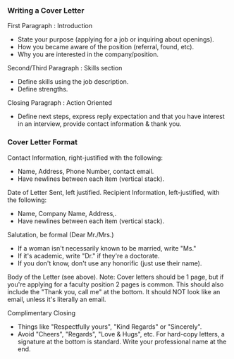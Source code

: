 
### Writing a Cover Letter
First Paragraph : Introduction
 - State your purpose (applying for a job or inquiring about openings).
 - How you became aware of the position (referral, found, etc).
 - Why you are interested in the company/position.

Second/Third Paragraph : Skills section
 - Define skills using the job description.
 - Define strengths.

Closing Paragraph : Action Oriented
 - Define next steps, express reply expectation and that you have interest in an interview, provide contact information & thank you.


### Cover Letter Format
Contact Information, right-justified with the following:
 - Name, Address, Phone Number, contact email.
 - Have newlines between each item (vertical stack).

Date of Letter Sent, left justified.
Recipient Information, left-justified, with the following:
 - Name, Company Name, Address,.
 - Have newlines between each item (vertical stack).

Salutation, be formal (Dear Mr./Mrs.)
 - If a woman isn't necessarily known to be married, write "Ms."
 - If it's academic, write "Dr." if they're a doctorate.
 - If you don't know, don't use any honorific (just use their name).

Body of the Letter (see above).
Note: Cover letters should be 1 page, but if you're applying for a faculty position 2 pages is common.
This should also include the "Thank you, call me" at the bottom.
It should NOT look like an email, unless it's literally an email.

Complimentary Closing
 - Things like "Respectfully yours", "Kind Regards" or "Sincerely".
 - Avoid "Cheers", "Regards", "Love & Hugs", etc.
For hard-copy letters, a signature at the bottom is standard.
Write your professional name at the end.


